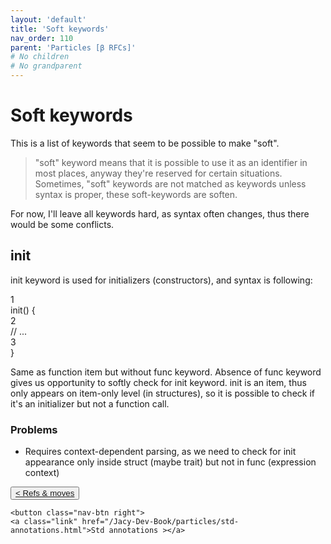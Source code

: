 ```yaml
---
layout: 'default'
title: 'Soft keywords'
nav_order: 110
parent: 'Particles [β RFCs]'
# No children
# No grandparent
---
```


# Soft keywords

This is a list of keywords that seem to be possible to make "soft".

> "soft" keyword means that it is possible to use it as an identifier in most places, anyway they're reserved for certain situations.
> Sometimes, "soft" keywords are not matched as keywords unless syntax is proper, these soft-keywords are soften.

For now, I'll leave all keywords hard, as syntax often changes, thus there would be some conflicts.

## <span class="inline-code line-numbers highlight-jc hljs">init</span>

<span class="inline-code line-numbers highlight-jc hljs">init</span> keyword is used for initializers (constructors), and syntax is following:

<div class="code-fence highlight-jc hljs">
            <div class="line-num" data-line-num="1">1</div><div class="line"><span class="hljs-title function_ invoke__">init</span>() {</div><div class="line-num" data-line-num="2">2</div><div class="line">    <span class="hljs-comment">// ...</span></div><div class="line-num" data-line-num="3">3</div><div class="line">}</div>
        </div>

Same as function item but without <span class="inline-code line-numbers highlight-jc hljs"><span class="hljs-keyword">func</span></span> keyword. Absence of <span class="inline-code line-numbers highlight-jc hljs"><span class="hljs-keyword">func</span></span> keyword gives us opportunity to softly check for <span class="inline-code line-numbers highlight-jc hljs">init</span> keyword.
<span class="inline-code line-numbers highlight-jc hljs">init</span> is an item, thus only appears on item-only level (in structures), so it is possible to check if it's an initializer but not a function call.

### Problems

- Requires context-dependent parsing, as we need to check for <span class="inline-code line-numbers highlight-jc hljs">init</span> appearance only inside <span class="inline-code line-numbers highlight-jc hljs"><span class="hljs-keyword">struct</span></span> (maybe <span class="inline-code line-numbers highlight-jc hljs"><span class="hljs-keyword">trait</span></span>) but not in <span class="inline-code line-numbers highlight-jc hljs"><span class="hljs-keyword">func</span></span> (expression context)
<div class="nav-btn-block">
    <button class="nav-btn left">
    <a class="link" href="/Jacy-Dev-Book/particles/refs-&-moves.html">< Refs & moves</a>
</button>

    <button class="nav-btn right">
    <a class="link" href="/Jacy-Dev-Book/particles/std-annotations.html">Std annotations ></a>
</button>

</div>
